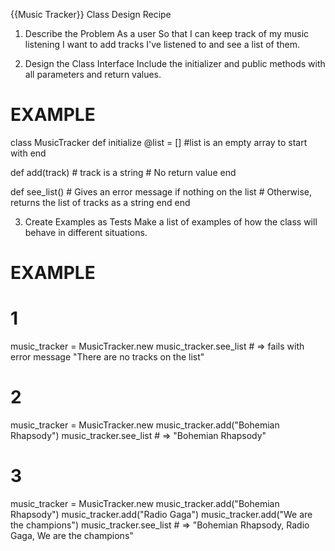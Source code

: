 {{Music Tracker}} Class Design Recipe
1. Describe the Problem
As a user
So that I can keep track of my music listening
I want to add tracks I've listened to and see a list of them.

2. Design the Class Interface
Include the initializer and public methods with all parameters and return values.

# EXAMPLE

class MusicTracker
  def initialize
    @list = []
    #list is an empty array to start with
  end

  def add(track) # track is a string
    # No return value
  end

  def see_list()
    # Gives an error message if nothing on the list
    # Otherwise, returns the list of tracks as a string
  end
end

3. Create Examples as Tests
Make a list of examples of how the class will behave in different situations.

# EXAMPLE

# 1
music_tracker = MusicTracker.new
music_tracker.see_list # => fails with error message "There are no tracks on the list"

# 2
music_tracker = MusicTracker.new
music_tracker.add("Bohemian Rhapsody")
music_tracker.see_list # => "Bohemian Rhapsody"

# 3
music_tracker = MusicTracker.new
music_tracker.add("Bohemian Rhapsody")
music_tracker.add("Radio Gaga")
music_tracker.add("We are the champions")
music_tracker.see_list # => "Bohemian Rhapsody, Radio Gaga, We are the champions"